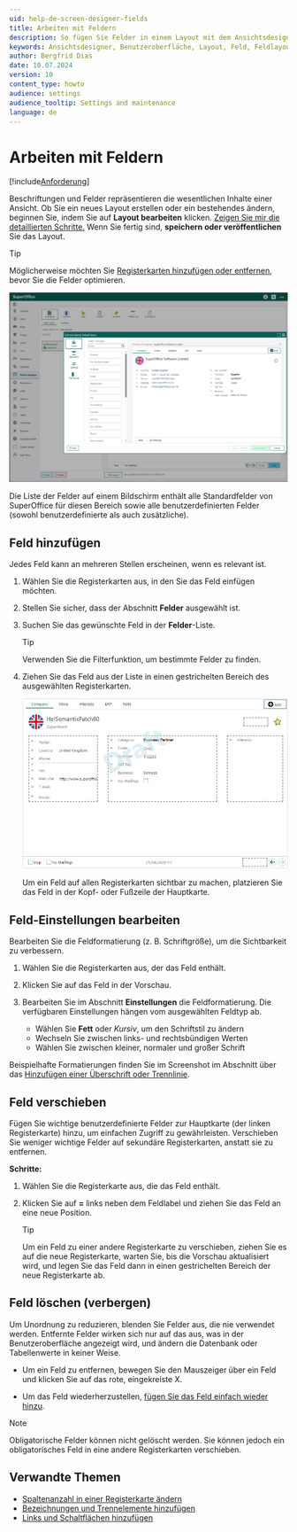 ```yaml
---
uid: help-de-screen-designer-fields
title: Arbeiten mit Feldern
description: So fügen Sie Felder in einem Layout mit dem Ansichtsdesigner in Einstellungen und Verwaltung hinzu, verschieben und löschen sie.
keywords: Ansichtsdesigner, Benutzeroberfläche, Layout, Feld, Feldlayout, Feld-Einstellung
author: Bergfrid Dias
date: 10.07.2024
version: 10
content_type: howto
audience: settings
audience_tooltip: Settings and maintenance
language: de
---
```


# Arbeiten mit Feldern

[!include[Anforderung](../../../includes/req-dev-tools.md)]

Beschriftungen und Felder repräsentieren die wesentlichen Inhalte einer Ansicht. Ob Sie ein neues Layout erstellen oder ein bestehendes ändern, beginnen Sie, indem Sie auf **Layout bearbeiten** klicken. [Zeigen Sie mir die detaillierten Schritte.][1] Wenn Sie fertig sind, **speichern oder veröffentlichen** Sie das Layout.

> [!TIP]
> Möglicherweise möchten Sie [Registerkarten hinzufügen oder entfernen][2], bevor Sie die Felder optimieren.

![Ansichtsdesigner, Firmenkarte, Standard-Feldlayout -screenshot][img1]

Die Liste der Felder auf einem Bildschirm enthält alle Standardfelder von SuperOffice für diesen Bereich sowie alle benutzerdefinierten Felder (sowohl benutzerdefinierte als auch zusätzliche).

## <a id="add"></a>Feld hinzufügen

Jedes Feld kann an mehreren Stellen erscheinen, wenn es relevant ist.

1. Wählen Sie die Registerkarten aus, in den Sie das Feld einfügen möchten.

1. Stellen Sie sicher, dass der Abschnitt **Felder** ausgewählt ist.

1. Suchen Sie das gewünschte Feld in der **Felder**-Liste.

    > [!TIP]
    > Verwenden Sie die Filterfunktion, um bestimmte Felder zu finden.

1. Ziehen Sie das Feld aus der Liste in einen gestrichelten Bereich des ausgewählten Registerkarten.

    ![Kästchen mit gestrichelten Linien -screenshot][img6]

    Um ein Feld auf allen Registerkarten sichtbar zu machen, platzieren Sie das Feld in der Kopf- oder Fußzeile der Hauptkarte.

## <a id="settings"></a>Feld-Einstellungen bearbeiten

Bearbeiten Sie die Feldformatierung (z. B. Schriftgröße), um die Sichtbarkeit zu verbessern.

1. Wählen Sie die Registerkarten aus, der das Feld enthält.

1. Klicken Sie auf das Feld in der Vorschau.

1. Bearbeiten Sie im Abschnitt **Einstellungen** die Feldformatierung. Die verfügbaren Einstellungen hängen vom ausgewählten Feldtyp ab.

    * Wählen Sie **Fett** oder *Kursiv*, um den Schriftstil zu ändern
    * Wechseln Sie zwischen links- und rechtsbündigen Werten
    * Wählen Sie zwischen kleiner, normaler und großer Schrift

Beispielhafte Formatierungen finden Sie im Screenshot im Abschnitt über das [Hinzufügen einer Überschrift oder Trennlinie][3].

## <a id="move"></a>Feld verschieben

Fügen Sie wichtige benutzerdefinierte Felder zur Hauptkarte (der linken Registerkarte) hinzu, um einfachen Zugriff zu gewährleisten. Verschieben Sie weniger wichtige Felder auf sekundäre Registerkarten, anstatt sie zu entfernen.

**Schritte:**

1. Wählen Sie die Registerkarte aus, die das Feld enthält.

1. Klicken Sie auf **=** links neben dem Feldlabel und ziehen Sie das Feld an eine neue Position.

    > [!TIP]
    > Um ein Feld zu einer andere Registerkarte zu verschieben, ziehen Sie es auf die neue Registerkarte, warten Sie, bis die Vorschau aktualisiert wird, und legen Sie das Feld dann in einen gestrichelten Bereich der neue Registerkarte ab.

## <a id="delete"></a>Feld löschen (verbergen)

Um Unordnung zu reduzieren, blenden Sie Felder aus, die nie verwendet werden. Entfernte Felder wirken sich nur auf das aus, was in der Benutzeroberfläche angezeigt wird, und ändern die Datenbank oder Tabellenwerte in keiner Weise.

* Um ein Feld zu entfernen, bewegen Sie den Mauszeiger über ein Feld und klicken Sie auf das rote, eingekreiste X.

* Um das Feld wiederherzustellen, [fügen Sie das Feld einfach wieder hinzu](#add).

> [!NOTE]
> Obligatorische Felder können nicht gelöscht werden. Sie können jedoch ein obligatorisches Feld in eine andere Registerkarten verschieben.

## Verwandte Themen

* [Spaltenanzahl in einer Registerkarte ändern][4]
* [Bezeichnungen und Trennelemente hinzufügen][3]
* [Links und Schaltflächen hinzufügen][5]

<!-- Referenced links -->
[1]: edit-layout.md
[2]: working-with-tabs.md
[3]: working-with-tabs.md#label
[4]: working-with-tabs.md#columns
[5]: add-button.md

<!-- Referenced images -->
[img1]: ../../../../media/loc/en/customization/edit-card-layout-fields.png
[img6]: ../../../../media/loc/en/customization/screendesigner-field-place.png
